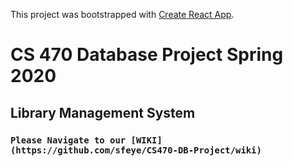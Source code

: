 This project was bootstrapped with [Create React App](https://github.com/facebookincubator/create-react-app).

# CS 470 Database Project Spring 2020
## Library Management System
### `Please Navigate to our [WIKI](https://github.com/sfeye/CS470-DB-Project/wiki)`
